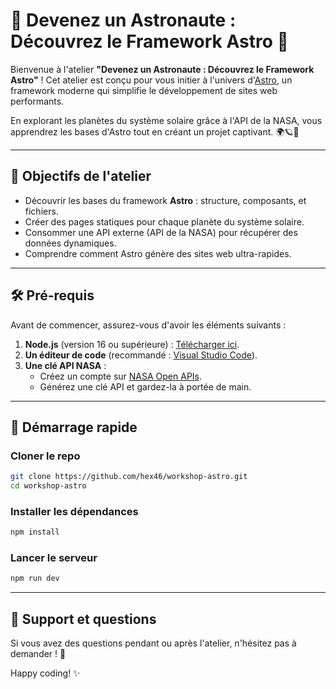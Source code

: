 # 🌌 Devenez un Astronaute : Découvrez le Framework Astro 🚀

Bienvenue à l'atelier **"Devenez un Astronaute : Découvrez le Framework Astro"** ! Cet atelier est conçu pour vous initier à l'univers d'[Astro](https://astro.build/), un framework moderne qui simplifie le développement de sites web performants.

En explorant les planètes du système solaire grâce à l'API de la NASA, vous apprendrez les bases d'Astro tout en créant un projet captivant. 🌍🪐🌠

---

## 🎯 Objectifs de l'atelier
- Découvrir les bases du framework **Astro** : structure, composants, et fichiers.
- Créer des pages statiques pour chaque planète du système solaire.
- Consommer une API externe (API de la NASA) pour récupérer des données dynamiques.
- Comprendre comment Astro génère des sites web ultra-rapides.

---

## 🛠️ Pré-requis
Avant de commencer, assurez-vous d'avoir les éléments suivants :
1. **Node.js** (version 16 ou supérieure) : [Télécharger ici](https://nodejs.org/).
2. **Un éditeur de code** (recommandé : [Visual Studio Code](https://code.visualstudio.com/)).
3. **Une clé API NASA** :
    - Créez un compte sur [NASA Open APIs](https://api.nasa.gov/).
    - Générez une clé API et gardez-la à portée de main.

---

## 🚀 Démarrage rapide  

### Cloner le repo
```bash
git clone https://github.com/hex46/workshop-astro.git
cd workshop-astro
```
### Installer les dépendances
```bash
npm install
```
### Lancer le serveur
```bash
npm run dev
```
---
## 💬 Support et questions

Si vous avez des questions pendant ou après l'atelier, n'hésitez pas à demander ! 🚀

Happy coding! ✨

